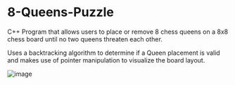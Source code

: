 # 8-Queens-Puzzle

C++ Program that allows users to place or remove 8 chess queens on a 8x8 chess board until no two queens threaten each other.

Uses a backtracking algorithm to determine if a Queen placement is valid and makes use of pointer manipulation to visualize the board layout.

![image](https://user-images.githubusercontent.com/60438191/124111590-73747300-da37-11eb-920d-068f1ec5fe6e.png)
